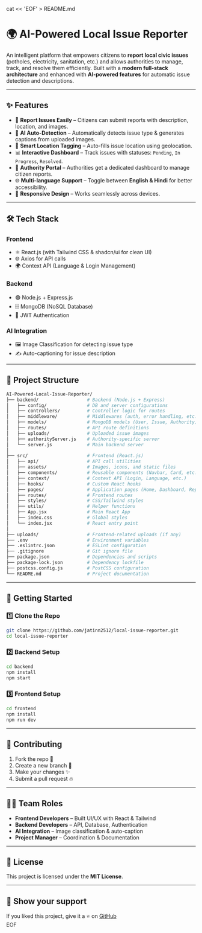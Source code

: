 cat << 'EOF' > README.md
# 🌍 AI-Powered Local Issue Reporter  

An intelligent platform that empowers citizens to **report local civic issues** (potholes, electricity, sanitation, etc.) and allows authorities to manage, track, and resolve them efficiently. Built with a **modern full-stack architecture** and enhanced with **AI-powered features** for automatic issue detection and descriptions.  

---

## ✨ Features  
- 📝 **Report Issues Easily** – Citizens can submit reports with description, location, and images.  
- 🤖 **AI Auto-Detection** – Automatically detects issue type & generates captions from uploaded images.  
- 📍 **Smart Location Tagging** – Auto-fills issue location using geolocation.  
- 📊 **Interactive Dashboard** – Track issues with statuses: `Pending`, `In Progress`, `Resolved`.  
- 🏢 **Authority Portal** – Authorities get a dedicated dashboard to manage citizen reports.  
- 🌐 **Multi-language Support** – Toggle between **English & Hindi** for better accessibility.  
- 📱 **Responsive Design** – Works seamlessly across devices.  

---

## 🛠️ Tech Stack  
### **Frontend**  
- ⚛️ React.js (with Tailwind CSS & shadcn/ui for clean UI)  
- 🌐 Axios for API calls  
- 🌍 Context API (Language & Login Management)  

### **Backend**  
- 🟢 Node.js + Express.js  
- 🗄️ MongoDB (NoSQL Database)  
- 🔑 JWT Authentication  

### **AI Integration**  
- 🖼️ Image Classification for detecting issue type  
- ✍️ Auto-captioning for issue description  

---

## 📂 Project Structure  
```bash
AI-Powered-Local-Issue-Reporter/
├── backend/                  # Backend (Node.js + Express)
│   ├── config/               # DB and server configurations
│   ├── controllers/          # Controller logic for routes
│   ├── middleware/           # Middlewares (auth, error handling, etc.)
│   ├── models/               # MongoDB models (User, Issue, Authority)
│   ├── routes/               # API route definitions
│   ├── uploads/              # Uploaded issue images
│   ├── authorityServer.js    # Authority-specific server
│   └── server.js             # Main backend server
│
├── src/                      # Frontend (React.js)
│   ├── api/                  # API call utilities
│   ├── assets/               # Images, icons, and static files
│   ├── components/           # Reusable components (Navbar, Card, etc.)
│   ├── context/              # Context API (Login, Language, etc.)
│   ├── hooks/                # Custom React hooks
│   ├── pages/                # Application pages (Home, Dashboard, ReportIssue, etc.)
│   ├── routes/               # Frontend routes
│   ├── styles/               # CSS/Tailwind styles
│   ├── utils/                # Helper functions
│   ├── App.jsx               # Main React App
│   ├── index.css             # Global styles
│   └── index.jsx             # React entry point
│
├── uploads/                  # Frontend-related uploads (if any)
├── .env                      # Environment variables
├── .eslintrc.json            # ESLint configuration
├── .gitignore                # Git ignore file
├── package.json              # Dependencies and scripts
├── package-lock.json         # Dependency lockfile
├── postcss.config.js         # PostCSS configuration
└── README.md                 # Project documentation
```

---

## 🚀 Getting Started  
### 1️⃣ Clone the Repo  
```bash
git clone https://github.com/jatinn2512/local-issue-reporter.git
cd local-issue-reporter
```

### 2️⃣ Backend Setup  
```bash
cd backend
npm install
npm start
```

### 3️⃣ Frontend Setup  
```bash
cd frontend
npm install
npm run dev
```

---

<!-- ## 📸 Screenshots  

--->

## 🤝 Contributing  
1. Fork the repo 🍴  
2. Create a new branch 🌱  
3. Make your changes ✨  
4. Submit a pull request 🔥  

---

## 👨‍💻 Team Roles  
- **Frontend Developers** – Built UI/UX with React & Tailwind  
- **Backend Developers** – API, Database, Authentication  
- **AI Integration** – Image classification & auto-caption  
- **Project Manager** – Coordination & Documentation  

---

## 📜 License  
This project is licensed under the **MIT License**.  

---

## 🌟 Show your support  
If you liked this project, give it a ⭐ on [GitHub](https://github.com/jatinn2512/local-issue-reporter)  
EOF

